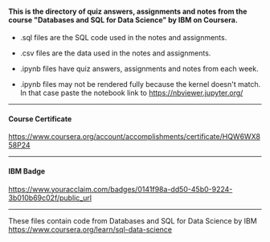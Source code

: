 #### This is the directory of quiz answers, assignments and notes from the course "Databases and SQL for Data Science" by IBM on Coursera. ####



* .sql files are the SQL code used in the notes and assignments.

* .csv files are the data used in the notes and assignments.

* .ipynb files have quiz answers, assignments and notes from each week.

* .ipynb files may not be rendered fully because the kernel doesn't match. In that case paste the notebook link to https://nbviewer.jupyter.org/


------------------------------------------------------------

#### Course Certificate ####
https://www.coursera.org/account/accomplishments/certificate/HQW6WX858P24

------------------------------------------------------------

#### IBM Badge ####
https://www.youracclaim.com/badges/0141f98a-dd50-45b0-9224-3b010b69c02f/public_url

------------------------------------------------------------

These files contain code from
Databases and SQL for Data Science by IBM
https://www.coursera.org/learn/sql-data-science




